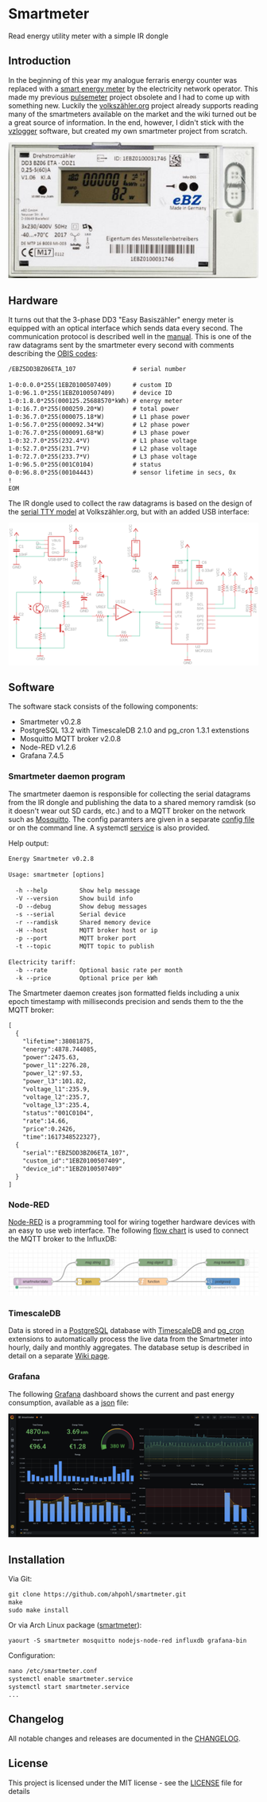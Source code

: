 # Smartmeter

Read energy utility meter with a simple IR dongle

## Introduction

In the beginning of this year my analogue ferraris energy counter was replaced with a [smart energy meter][1] by the electricity network operator. This made my previous [pulsemeter][2] project obsolete and I had to come up with something new. Luckily the [volkszähler.org][3] project already supports reading many of the smartmeters available on the market and the wiki turned out be a great source of information. In the end, however, I didn't stick with the [vzlogger][4] software, but created my own smartmeter project from scratch.

![Fig. 1: Easy Basiszähler](resources/ebz/eBZ_DD3_image_small.png)

## Hardware

It turns out that the 3-phase DD3 "Easy Basiszähler" energy meter is equipped with an optical interface which sends data every second. The communication protocol is described well in the [manual](resources/ebz/ebz_manual.pdf). This is one of the raw datagrams sent by the smartmeter every second with comments describing the [OBIS codes][5]:

```
/EBZ5DD3BZ06ETA_107                # serial number

1-0:0.0.0*255(1EBZ0100507409)      # custom ID
1-0:96.1.0*255(1EBZ0100507409)     # device ID
1-0:1.8.0*255(000125.25688570*kWh) # energy meter
1-0:16.7.0*255(000259.20*W)        # total power 
1-0:36.7.0*255(000075.18*W)        # L1 phase power
1-0:56.7.0*255(000092.34*W)        # L2 phase power
1-0:76.7.0*255(000091.68*W)        # L3 phase power
1-0:32.7.0*255(232.4*V)            # L1 phase voltage
1-0:52.7.0*255(231.7*V)            # L2 phase voltage
1-0:72.7.0*255(233.7*V)            # L3 phase voltage
1-0:96.5.0*255(001C0104)           # status
0-0:96.8.0*255(00104443)           # sensor lifetime in secs, 0x
!
EOM
```

The IR dongle used to collect the raw datagrams is based on the design of the [serial TTY model][6] at Volkszähler.org, but with an added USB interface:

![Fig. 2: schematic diagram](resources/ir-dongle/IR-dongle_schematic.png)

## Software

The software stack consists of the following components:
- Smartmeter v0.2.8
- PostgreSQL 13.2 with TimescaleDB 2.1.0 and pg_cron 1.3.1 extenstions
- Mosquitto MQTT broker v2.0.8
- Node-RED v1.2.6
- Grafana 7.4.5

### Smartmeter daemon program

The smartmeter daemon is responsible for collecting the serial datagrams from the IR dongle and publishing the data to a shared memory ramdisk (so it doesn't wear out SD cards, etc.) and to a MQTT broker on the network such as [Mosquitto][7]. The config paramters are given in a separate [config file](resources/smartmeter.conf) or on the command line. A systemctl [service](resources/smartmeter.service) is also provided.

Help output:

```
Energy Smartmeter v0.2.8

Usage: smartmeter [options]

  -h --help         Show help message
  -V --version      Show build info
  -D --debug        Show debug messages
  -s --serial       Serial device
  -r --ramdisk      Shared memory device
  -H --host         MQTT broker host or ip
  -p --port         MQTT broker port
  -t --topic        MQTT topic to publish

Electricity tariff:
  -b --rate         Optional basic rate per month
  -k --price        Optional price per kWh
```

The Smartmeter daemon creates json formatted fields including a unix epoch timestamp with milliseconds precision and sends them to the the MQTT broker: 
```
[
  {
    "lifetime":38081875,
    "energy":4878.744085,
    "power":2475.63,
    "power_l1":2276.28,
    "power_l2":97.53,
    "power_l3":101.82,
    "voltage_l1":235.9,
    "voltage_l2":235.7,
    "voltage_l3":235.4,
    "status":"001C0104",
    "rate":14.66,
    "price":0.2426,
    "time":1617348522327},
  {
    "serial":"EBZ5DD3BZ06ETA_107",
    "custom_id":"1EBZ0100507409",
    "device_id":"1EBZ0100507409"
  }
]
```
### Node-RED

[Node-RED][8] is a programming tool for wiring together hardware devices with an easy to use web interface. The following [flow chart](resources/nodejs/node-red-flow.json) is used to connect the MQTT broker to the InfluxDB:

![Fig: Node Red flow screenshot](resources/nodejs/node-red-flow.png)

### TimescaleDB

Data is stored in a [PostgreSQL](https://www.postgresql.org/) database with [TimescaleDB](https://www.timescale.com/) and [pg_cron](https://github.com/citusdata/pg_cron) extensions to automatically process the live data from the Smartmeter into hourly, daily and monthly aggregates. The database setup is described in detail on a separate [Wiki page](https://github.com/ahpohl/smartmeter/wiki/TimescaleDB).

### Grafana

The following [Grafana][10] dashboard shows the current and past energy consumption, available as a [json](resources/grafana/grafana-dashboard.json) file:

![Fig: Grafana smartmeter dashboard screenshot](resources/grafana/grafana-dashboard.png)


## Installation

Via Git:
```
git clone https://github.com/ahpohl/smartmeter.git
make
sudo make install
```
Or via Arch Linux package ([smartmeter][11]):
```
yaourt -S smartmeter mosquitto nodejs-node-red influxdb grafana-bin
```

Configuration:
```
nano /etc/smartmeter.conf
systemctl enable smartmeter.service
systemctl start smartmeter.service
...
```

## Changelog

All notable changes and releases are documented in the [CHANGELOG](CHANGELOG.md).

## License

This project is licensed under the MIT license - see the [LICENSE](LICENSE) file for details

[1]: https://www.ebzgmbh.de/ "Elektronischer Basiszähler"
[2]: https://github.com/ahpohl/pulsemeter "Pulse energy meter with Arduino and simple LED sensor"
[3]: https://volkszaehler.org/ "volkszähler.org - Das Smartmeter für jeden"
[4]: https://wiki.volkszaehler.org/software/controller/vzlogger "vzlogger - a tool to read and log measurements"
[5]: https://www.promotic.eu/en/pmdoc/Subsystems/Comm/PmDrivers/IEC62056_OBIS.htm "Description of OBIS code for IEC 62056 standard protocol"
[6]: https://wiki.volkszaehler.org/hardware/controllers/ir-schreib-lesekopf-ttl-ausgang "IR-Schreib-Lesekopf, TTL-Interface"
[7]: https://mosquitto.org/ "Eclipse Mosquitto - An open source MQTT broker"
[8]: https://nodered.org/ "Node-RED - Low-code programming for event-driven applications"
[9]: https://www.influxdata.com/ "InfluxDB: Purpose-Built Open Source Time Series Database"
[10]: https://grafana.com/ "Grafana: The open observability platform | Grafana Labs"
[11]: https://aur.archlinux.org/packages/smartmeter "Smartmeter Arch Linux package"

